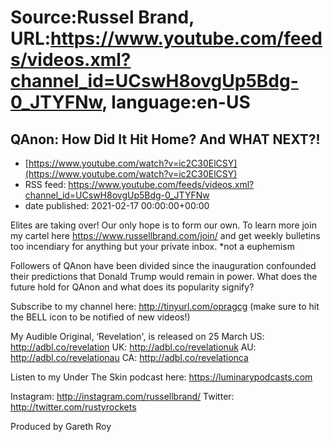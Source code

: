 # Source:Russel Brand, URL:https://www.youtube.com/feeds/videos.xml?channel_id=UCswH8ovgUp5Bdg-0_JTYFNw, language:en-US

## QAnon: How Did It Hit Home? And WHAT NEXT?!
 - [https://www.youtube.com/watch?v=ic2C30ElCSY](https://www.youtube.com/watch?v=ic2C30ElCSY)
 - RSS feed: https://www.youtube.com/feeds/videos.xml?channel_id=UCswH8ovgUp5Bdg-0_JTYFNw
 - date published: 2021-02-17 00:00:00+00:00

Elites are taking over! Our only hope is to form our own. To learn more join my cartel here https://www.russellbrand.com/join/ and get weekly bulletins too incendiary for anything but your private inbox.
*not a euphemism

Followers of QAnon have been divided since the inauguration confounded their predictions that Donald Trump would remain in power. What does the future hold for QAnon and what does its popularity signify? 

Subscribe to my channel here: http://tinyurl.com/opragcg
(make sure to hit the BELL icon to be notified of new videos!)

My Audible Original, ‘Revelation', is released on 25 March
US: http://adbl.co/revelation
UK: http://adbl.co/revelationuk
AU: http://adbl.co/revelationau
CA: http://adbl.co/revelationca

Listen to my Under The Skin podcast here: 
https://luminarypodcasts.com

Instagram: http://instagram.com/russellbrand/
Twitter: http://twitter.com/rustyrockets

Produced by Gareth Roy

